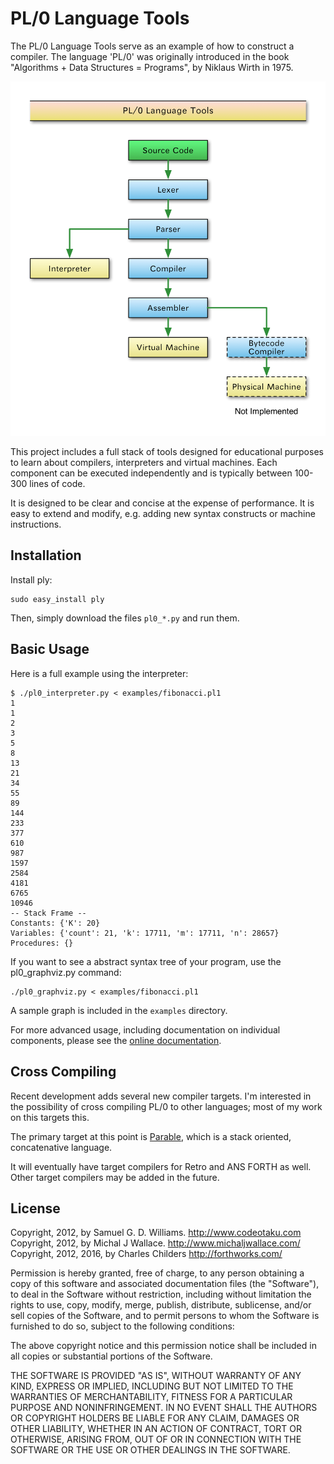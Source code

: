# PL/0 Language Tools

The PL/0 Language Tools serve as an example of how to construct a
compiler. The language 'PL/0' was originally introduced in the book
"Algorithms + Data Structures = Programs", by Niklaus Wirth in 1975.

![Overview](Overview.png)

This project includes a full stack of tools designed for educational
purposes to learn about compilers, interpreters and virtual machines.
Each component can be executed independently and is typically between
100-300 lines of code.

It is designed to be clear and concise at the expense of performance. It
is easy to extend and modify, e.g. adding new syntax constructs or
machine instructions.

## Installation

Install ply:

	sudo easy_install ply

Then, simply download the files `pl0_*.py` and run them.

## Basic Usage

Here is a full example using the interpreter:

	$ ./pl0_interpreter.py < examples/fibonacci.pl1
	1
	1
	2
	3
	5
	8
	13
	21
	34
	55
	89
	144
	233
	377
	610
	987
	1597
	2584
	4181
	6765
	10946
	-- Stack Frame --
	Constants: {'K': 20}
	Variables: {'count': 21, 'k': 17711, 'm': 17711, 'n': 28657}
	Procedures: {}

If you want to see a abstract syntax tree of your program, use the pl0_graphviz.py command:

	./pl0_graphviz.py < examples/fibonacci.pl1

A sample graph is included in the `examples` directory.

For more advanced usage, including documentation on individual components, please see the [online documentation](http://programming.dojo.net.nz/study/pl0-language-tools/index).

## Cross Compiling

Recent development adds several new compiler targets. I'm interested in the possibility of cross compiling PL/0 to other languages; most of my work on this targets this.

The primary target at this point is [Parable](http://forthworks.com/parable), which is a stack oriented, concatenative language.

It will eventually have target compilers for Retro and ANS FORTH as well. Other target compilers may be added in the future.

## License

Copyright, 2012, by Samuel G. D. Williams. <http://www.codeotaku.com>  
Copyright, 2012, by Michal J Wallace. <http://www.michaljwallace.com/>  
Copyright, 2012, 2016, by Charles Childers <http://forthworks.com/>  

Permission is hereby granted, free of charge, to any person obtaining a copy
of this software and associated documentation files (the "Software"), to deal
in the Software without restriction, including without limitation the rights
to use, copy, modify, merge, publish, distribute, sublicense, and/or sell
copies of the Software, and to permit persons to whom the Software is
furnished to do so, subject to the following conditions:

The above copyright notice and this permission notice shall be included in
all copies or substantial portions of the Software.

THE SOFTWARE IS PROVIDED "AS IS", WITHOUT WARRANTY OF ANY KIND, EXPRESS OR
IMPLIED, INCLUDING BUT NOT LIMITED TO THE WARRANTIES OF MERCHANTABILITY,
FITNESS FOR A PARTICULAR PURPOSE AND NONINFRINGEMENT. IN NO EVENT SHALL THE
AUTHORS OR COPYRIGHT HOLDERS BE LIABLE FOR ANY CLAIM, DAMAGES OR OTHER
LIABILITY, WHETHER IN AN ACTION OF CONTRACT, TORT OR OTHERWISE, ARISING FROM,
OUT OF OR IN CONNECTION WITH THE SOFTWARE OR THE USE OR OTHER DEALINGS IN
THE SOFTWARE.
